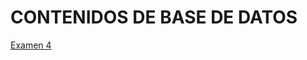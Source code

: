 # CONTENIDOS DE BASE DE DATOS

[Examen 4](https://github.com/agonzalezbesada/BD/tree/main/Examenes/ex4)
